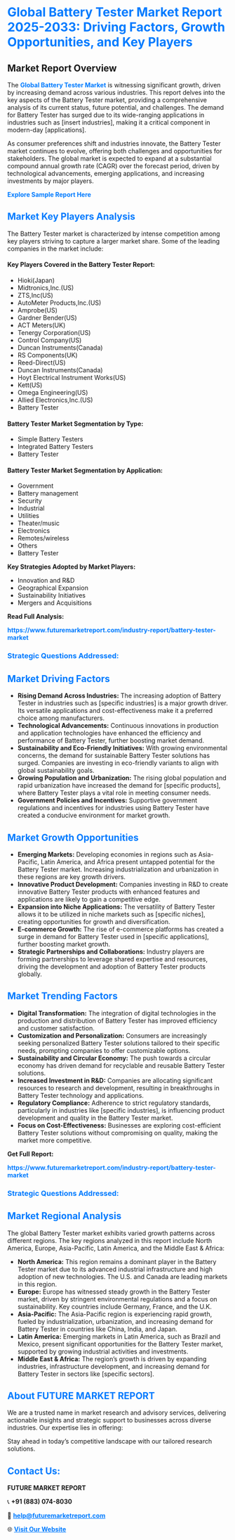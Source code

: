 <h1 style="color: #007BFF;">Global Battery Tester Market Report 2025-2033: Driving Factors, Growth Opportunities, and Key Players</h1>

<section id="overview">
<h2>Market Report Overview</h2>
<p>The <a href="https://www.futuremarketreport.com/industry-report/battery-tester-market" style="color: #007BFF; text-decoration: none;"><strong>Global Battery Tester Market</strong></a> is witnessing significant growth, driven by increasing demand across various industries. This report delves into the key aspects of the Battery Tester market, providing a comprehensive analysis of its current status, future potential, and challenges. The demand for Battery Tester has surged due to its wide-ranging applications in industries such as [insert industries], making it a critical component in modern-day [applications].</p>
<p>As consumer preferences shift and industries innovate, the Battery Tester market continues to evolve, offering both challenges and opportunities for stakeholders. The global market is expected to expand at a substantial compound annual growth rate (CAGR) over the forecast period, driven by technological advancements, emerging applications, and increasing investments by major players.</p>
</section>

<section id="overview">
<p><a href="https://www.futuremarketreport.com/request-sample/reportId=100532" style="color: #007BFF; text-decoration: none;"><strong>Explore Sample Report Here</strong></a></p>
</section>

<section id="key-players">
<h2 style="color: #007BFF;">Market Key Players Analysis</h2>
<p>The Battery Tester market is characterized by intense competition among key players striving to capture a larger market share. Some of the leading companies in the market include:</p>
<h4>Key Players Covered in the Battery Tester Report:</h4>
<ul><li>Hioki(Japan)</li><li>Midtronics,Inc.(US)</li><li>ZTS,Inc(US)</li><li>AutoMeter Products,Inc.(US)</li><li>Amprobe(US)</li><li>Gardner Bender(US)</li><li>ACT Meters(UK)</li><li>Tenergy Corporation(US)</li><li>Control Company(US)</li><li>Duncan Instruments(Canada)</li><li>RS Components(UK)</li><li>Reed-Direct(US)</li><li>Duncan Instruments(Canada)</li><li>Hoyt Electrical Instrument Works(US)</li><li>Kett(US)</li><li>Omega Engineering(US)</li><li>Allied Electronics,Inc.(US)</li><li>Battery Tester</li></ul>
<h4>Battery Tester Market Segmentation by Type:</h4>
<ul><li>Simple Battery Testers</li><li>Integrated Battery Testers</li><li>Battery Tester</li></ul>

<h4>Battery Tester Market Segmentation by Application:</h4>
<ul><li>Government</li><li>Battery management</li><li>Security</li><li>Industrial</li><li>Utilities</li><li>Theater/music</li><li>Electronics</li><li>Remotes/wireless</li><li>Others</li><li>Battery Tester</li></ul>
<p><strong>Key Strategies Adopted by Market Players:</strong></p>
<ul>
<li>Innovation and R&D</li>
<li>Geographical Expansion</li>
<li>Sustainability Initiatives</li>
<li>Mergers and Acquisitions</li>
</ul>
</section>

<section>
<p><strong>Read Full Analysis: </strong></p><a href="https://www.futuremarketreport.com/industry-report/battery-tester-market" style="color: #007BFF; text-decoration: none;"><strong>https://www.futuremarketreport.com/industry-report/battery-tester-market</strong></a>
<h3 style="color: #007BFF;">Strategic Questions Addressed:</h3>
</section>

<section id="driving-factors">
<h2 style="color: #007BFF;">Market Driving Factors</h2>
<ul>
<li><strong>Rising Demand Across Industries:</strong> The increasing adoption of Battery Tester in industries such as [specific industries] is a major growth driver. Its versatile applications and cost-effectiveness make it a preferred choice among manufacturers.</li>
<li><strong>Technological Advancements:</strong> Continuous innovations in production and application technologies have enhanced the efficiency and performance of Battery Tester, further boosting market demand.</li>
<li><strong>Sustainability and Eco-Friendly Initiatives:</strong> With growing environmental concerns, the demand for sustainable Battery Tester solutions has surged. Companies are investing in eco-friendly variants to align with global sustainability goals.</li>
<li><strong>Growing Population and Urbanization:</strong> The rising global population and rapid urbanization have increased the demand for [specific products], where Battery Tester plays a vital role in meeting consumer needs.</li>
<li><strong>Government Policies and Incentives:</strong> Supportive government regulations and incentives for industries using Battery Tester have created a conducive environment for market growth.</li>
</ul>
</section>

<section id="growth-opportunities">
<h2 style="color: #007BFF;">Market Growth Opportunities</h2>
<ul>
<li><strong>Emerging Markets:</strong> Developing economies in regions such as Asia-Pacific, Latin America, and Africa present untapped potential for the Battery Tester market. Increasing industrialization and urbanization in these regions are key growth drivers.</li>
<li><strong>Innovative Product Development:</strong> Companies investing in R&D to create innovative Battery Tester products with enhanced features and applications are likely to gain a competitive edge.</li>
<li><strong>Expansion into Niche Applications:</strong> The versatility of Battery Tester allows it to be utilized in niche markets such as [specific niches], creating opportunities for growth and diversification.</li>
<li><strong>E-commerce Growth:</strong> The rise of e-commerce platforms has created a surge in demand for Battery Tester used in [specific applications], further boosting market growth.</li>
<li><strong>Strategic Partnerships and Collaborations:</strong> Industry players are forming partnerships to leverage shared expertise and resources, driving the development and adoption of Battery Tester products globally.</li>
</ul>
</section>

<section id="trending-factors">
<h2 style="color: #007BFF;">Market Trending Factors</h2>
<ul>
<li><strong>Digital Transformation:</strong> The integration of digital technologies in the production and distribution of Battery Tester has improved efficiency and customer satisfaction.</li>
<li><strong>Customization and Personalization:</strong> Consumers are increasingly seeking personalized Battery Tester solutions tailored to their specific needs, prompting companies to offer customizable options.</li>
<li><strong>Sustainability and Circular Economy:</strong> The push towards a circular economy has driven demand for recyclable and reusable Battery Tester solutions.</li>
<li><strong>Increased Investment in R&D:</strong> Companies are allocating significant resources to research and development, resulting in breakthroughs in Battery Tester technology and applications.</li>
<li><strong>Regulatory Compliance:</strong> Adherence to strict regulatory standards, particularly in industries like [specific industries], is influencing product development and quality in the Battery Tester market.</li>
<li><strong>Focus on Cost-Effectiveness:</strong> Businesses are exploring cost-efficient Battery Tester solutions without compromising on quality, making the market more competitive.</li>
</ul>
</section>

<section>
<p><strong>Get Full Report: </strong></p><a href="https://www.futuremarketreport.com/industry-report/battery-tester-market" style="color: #007BFF; text-decoration: none;"><strong>https://www.futuremarketreport.com/industry-report/battery-tester-market</strong></a>
<h3 style="color: #007BFF;">Strategic Questions Addressed:</h3>
</section>


<section id="regional-analysis">
<h2 style="color: #007BFF;">Market Regional Analysis</h2>
<p>The global Battery Tester market exhibits varied growth patterns across different regions. The key regions analyzed in this report include North America, Europe, Asia-Pacific, Latin America, and the Middle East & Africa:</p>
<ul>
<li><strong>North America:</strong> This region remains a dominant player in the Battery Tester market due to its advanced industrial infrastructure and high adoption of new technologies. The U.S. and Canada are leading markets in this region.</li>
<li><strong>Europe:</strong> Europe has witnessed steady growth in the Battery Tester market, driven by stringent environmental regulations and a focus on sustainability. Key countries include Germany, France, and the U.K.</li>
<li><strong>Asia-Pacific:</strong> The Asia-Pacific region is experiencing rapid growth, fueled by industrialization, urbanization, and increasing demand for Battery Tester in countries like China, India, and Japan.</li>
<li><strong>Latin America:</strong> Emerging markets in Latin America, such as Brazil and Mexico, present significant opportunities for the Battery Tester market, supported by growing industrial activities and investments.</li>
<li><strong>Middle East & Africa:</strong> The region’s growth is driven by expanding industries, infrastructure development, and increasing demand for Battery Tester in sectors like [specific sectors].</li>
</ul>
</section>

<footer>
<h2 style="color: #007BFF;">About FUTURE MARKET REPORT</h2>
<p>We are a trusted name in market research and advisory services, delivering actionable insights and strategic support to businesses across diverse industries. Our expertise lies in offering:</p>

<p>Stay ahead in today’s competitive landscape with our tailored research solutions.</p>

<h2 style="color: #007BFF;">Contact Us:</h2>
<p><strong>FUTURE MARKET REPORT</strong></p>
<p>📞 <strong>+91 (883) 074-8030</strong></p>
<p>📧 <strong><a href="mailto:help@futuremarketreport.com" style="color: #007BFF;">help@futuremarketreport.com</a></strong></p>
<p>🌐 <strong><a href="https://www.futuremarketreport.com/" style="color: #007BFF;">Visit Our Website</a></strong></p>
</footer>